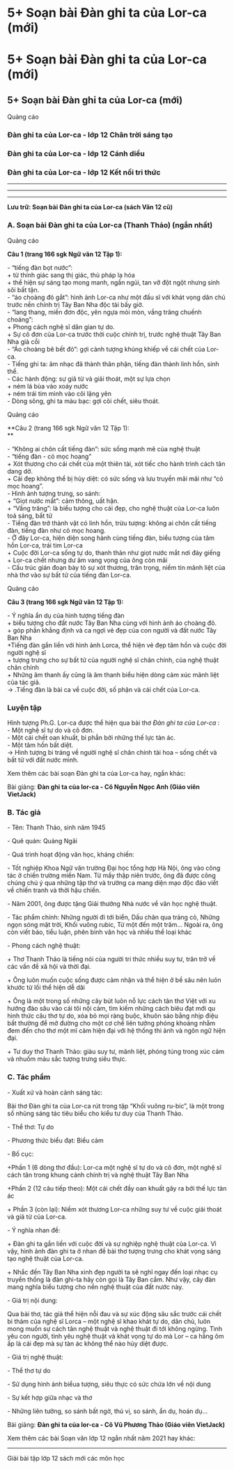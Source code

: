 # 5+ Soạn bài Đàn ghi ta của Lor-ca (mới)

# 5+ Soạn bài Đàn ghi ta của Lor-ca (mới)

## 5+ Soạn bài Đàn ghi ta của Lor-ca (mới)

Quảng cáo

### Đàn ghi ta của Lor-ca - lớp 12 Chân trời sáng tạo

### Đàn ghi ta của Lor-ca - lớp 12 Cánh diều

### Đàn ghi ta của Lor-ca - lớp 12 Kết nối tri thức

* * *

* * *

* * *

**Lưu trữ: Soạn bài Đàn ghi ta của Lor-ca (sách Văn 12 cũ)**

### **A. Soạn bài Đàn ghi ta của Lor-ca (Thanh Thảo) (ngắn nhất)**

Quảng cáo

**Câu 1 (trang 166 sgk Ngữ văn 12 Tập 1):**

\- “tiếng đàn bọt nước”:   
\+ từ thính giác sang thị giác, thủ pháp lạ hóa   
\+ thể hiện sự sáng tạo mong manh, ngắn ngủi, tan vỡ đột ngột nhưng sinh sôi bất tận.  
\- “áo choàng đỏ gắt”: hình ảnh Lor-ca như một đấu sĩ với khát vọng dân chủ trước nền chính trị Tây Ban Nha độc tài bấy giờ.  
\- “lang thang, miền đơn độc, yên ngựa mỏi mòn, vầng trăng chuếnh choáng”:  
\+ Phong cách nghệ sĩ dân gian tự do.  
\+ Sự cô đơn của Lor-ca trước thời cuộc chính trị, trước nghệ thuật Tây Ban Nha già cỗi  
\- “Áo choàng bê bết đỏ”: gợi cảnh tượng khủng khiếp về cái chết của Lor-ca.  
\- Tiếng ghi ta: âm nhạc đã thành thân phận, tiếng đàn thành linh hồn, sinh thể.  
\- Các hành động: sự giã từ và giải thoát, một sự lựa chọn  
\+ ném lá bùa vào xoáy nước  
\+ ném trái tim mình vào cõi lặng yên  
\- Dòng sông, ghi ta màu bạc: gợi cõi chết, siêu thoát.  


Quảng cáo

**Câu 2 (trang 166 sgk Ngữ văn 12 Tập 1):  
**

\- “Không ai chôn cất tiếng đàn”: sức sống mạnh mẽ của nghệ thuật  
\- “tiếng đàn - cỏ mọc hoang”  
\+ Xót thương cho cái chết của một thiên tài, xót tiếc cho hành trình cách tân dang dở.  
\+ Cái đẹp không thể bị hủy diệt: có sức sống và lưu truyền mãi mãi như “cỏ mọc hoang”.  
\- Hình ảnh tượng trưng, so sánh:  
\+ “Giọt nước mắt”: cảm thông, uất hận.  
\+ “Vầng trăng”: là biểu tượng cho cái đẹp, cho nghệ thuật của Lor-ca luôn toả sáng, bất tử  
\- Tiếng đàn trở thành vật có linh hồn, trừu tượng: không ai chôn cất tiếng đàn, tiếng đàn như cỏ mọc hoang.  
\- Ở đây Lor-ca, hiện diện song hành cùng tiếng đàn, biểu tượng của tâm hồn Lor-ca, trái tim Lor-ca  
\+ Cuộc đời Lor-ca sống tự do, thanh thản như giọt nước mắt nơi đáy giếng  
\+ Lor-ca chết nhưng dư âm vang vọng của ông còn mãi  
\- Cấu trúc gián đoạn bày tỏ sự xót thương, trân trọng, niềm tin mãnh liệt của nhà thơ vào sự bất tử của tiếng đàn Lor-ca.  


Quảng cáo

**Câu 3 (trang 166 sgk Ngữ văn 12 Tập 1):**

\- Ý nghĩa ẩn dụ của hình tượng tiếng đàn   
\+ biểu tượng cho đất nước Tây Ban Nha cùng với hình ảnh áo choàng đỏ.   
\+ góp phần khẳng định và ca ngợi vẻ đẹp của con người và đất nước Tây Ban Nha  
+Tiếng đàn gắn liền với hình ảnh Lorca, thể hiện vẻ đẹp tâm hồn và cuộc đời người nghệ sĩ  
\+ tượng trưng cho sự bất tử của người nghệ sĩ chân chính, của nghệ thuật chân chính   
\+ Những âm thanh ấy cũng là âm thanh biểu hiện dòng cảm xúc mãnh liệt của tác giả.  
→ .Tiếng đàn là bài ca về cuộc đời, số phận và cái chết của Lor-ca.  


### Luyện tập

Hình tượng Ph.G. Lor-ca được thể hiện qua bài thơ _Đàn ghi ta của Lor-ca_ :  
\- Một nghệ sĩ tự do và cô đơn.  
\- Một cái chết oan khuất, bi phẫn bởi những thế lực tàn ác.  
\- Một tâm hồn bất diệt.  
→ Hình tượng bi tráng về người nghệ sĩ chân chính tài hoa – sống chết và bất tử với đất nước mình.  


Xem thêm các bài soạn Đàn ghi ta của Lor-ca hay, ngắn khác:

Bài giảng: **Đàn ghi ta của lor-ca - Cô Nguyễn Ngọc Anh (Giáo viên VietJack)**

### **B. Tác giả**

\- Tên: Thanh Thảo, sinh năm 1945

\- Quê quán: Quảng Ngãi

\- Quá trình hoạt động văn học, kháng chiến:

\- Tốt nghiệp Khoa Ngữ văn trường Đại học tổng hợp Hà Nội, ông vào công tác ở chiến trường miền Nam. Từ mấy thập niên trước, ông đã được công chúng chú ý qua những tập thơ và trường ca mang diện mạo độc đáo viết về chiến tranh và thời hậu chiến.

\- Năm 2001, ông được tặng Giải thưởng Nhà nước về văn học nghệ thuật.

\- Tác phẩm chính: Những người đi tới biển, Dấu chân qua trảng cỏ, Những ngọn sóng mặt trời, Khối vuông rubic, Từ một đến một trăm... Ngoài ra, ông còn viết báo, tiểu luận, phên bình văn học và nhiều thể loại khác

\- Phong cách nghệ thuật: 

\+ Thơ Thanh Thảo là tiếng nói của người tri thức nhiều suy tư, trăn trở về các vấn đề xã hội và thời đại.

\+ Ông luôn muốn cuộc sống được cảm nhận và thể hiện ở bề sâu nên luôn khước từ lối thể hiện dễ dãi

\+ Ông là một trong số những cây bút luôn nỗ lực cách tân thơ Việt với xu hướng đào sâu vào cái tôi nội cảm, tìm kiếm những cách biêu đạt mới qu hình thức câu thơ tự do, xóa bỏ mọi ràng buộc, khuôn sáo bằng nhịp điệu bất thường để mở đường cho một cơ chế liên tưởng phóng khoáng nhằm đem đến cho thơ một mĩ cảm hiện đại với hệ thống thi ảnh và ngôn ngữ hiện đại.

\+ Tư duy thơ Thanh Thảo: giàu suy tư, mãnh liệt, phóng túng trong xúc cảm và nhuốm màu sắc tượng trưng siêu thực.

### **C. Tác phẩm**

\- Xuất xứ và hoàn cảnh sáng tác: 

Bài thơ Đàn ghi ta của Lor-ca rút trong tập “Khối vuông ru-bic”, là một trong số nhũng sáng tác tiêu biểu cho kiểu tư duy của Thanh Thảo.

\- Thể thơ: Tự do

\- Phương thức biểu đạt: Biểu cảm

\- Bố cục: 

+Phần 1 (6 dòng thơ đầu): Lor-ca một nghệ sĩ tự do và cô đơn, một nghệ sĩ cách tân trong khung cảnh chính trị và nghệ thuật Tây Ban Nha

+Phần 2 (12 câu tiếp theo): Một cái chết đầy oan khuất gây ra bởi thế lực tàn ác

\+ Phần 3 (còn lại): Niềm xót thương Lor-ca những suy tư về cuộc giải thoát và giã từ của Lor-ca.

\- Ý nghĩa nhan đề:

\+ Đàn ghi ta gắn liền với cuộc đời và sự nghiệp nghệ thuật của Lor-ca. Vì vậy, hình ảnh đàn ghi ta ở nhan đề bài thơ tượng trưng cho khát vọng sáng tạo nghệ thuật của Lor-ca.

\+ Nhắc đến Tây Ban Nha xinh đẹp người ta sẽ nghĩ ngay đến loại nhạc cụ truyền thống là đàn ghi-ta hãy còn gọi là Tây Ban cầm. Như vậy, cây đàn mang nghĩa biểu tượng cho nền nghệ thuật của đất nước này.

\- Giá trị nội dung: 

Qua bài thơ, tác giả thể hiện nỗi đau và sự xúc động sâu sắc trước cái chết bi thảm của nghệ sĩ Lorca – một nghệ sĩ khao khát tự do, dân chủ, luôn mong muốn sự cách tân nghệ thuật và nghệ thuật đi tới không ngừng. Tình yêu con người, tình yêu nghệ thuật và khát vọng tự do mà Lor – ca hằng ôm ấp là cái đẹp mà sự tàn ác không thể nào hủy diệt được.

\- Giá trị nghệ thuật: 

\- Thể thơ tự do

\- Sử dụng hình ảnh biểua tượng, siêu thực có sức chứa lớn về nội dung

\- Sự kết hợp giữa nhạc và thơ

\- Những liên tưởng, so sánh bất ngờ, thú vị, so sánh, ẩn dụ, hoán dụ…

Bài giảng: **Đàn ghi ta của lor-ca - Cô Vũ Phương Thảo (Giáo viên VietJack)**

Xem thêm các bài Soạn văn lớp 12 ngắn nhất năm 2021 hay khác:

* * *

Giải bài tập lớp 12 sách mới các môn học
